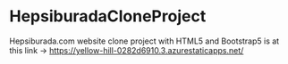 # HepsiburadaCloneProject
Hepsiburada.com website clone project with HTML5 and Bootstrap5 is at this link -> https://yellow-hill-0282d6910.3.azurestaticapps.net/
